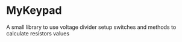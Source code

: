 # MyKeypad
A small library to use voltage divider setup switches and methods to calculate resistors values
